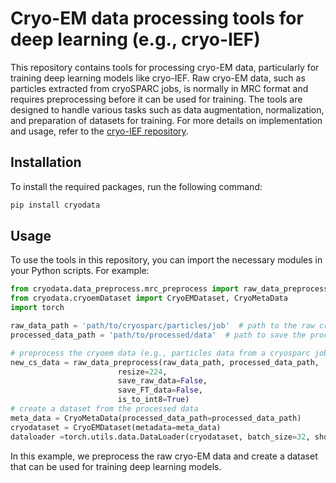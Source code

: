 # Cryo-EM data processing tools for deep learning (e.g., cryo-IEF)

This repository contains tools for processing cryo-EM data, particularly for training deep learning models like
cryo-IEF. Raw cryo-EM data, such as particles extracted from cryoSPARC jobs, 
is normally in MRC format and requires preprocessing before it can be used for training. 
The tools are designed to handle various tasks such as data augmentation, normalization, and preparation of
datasets for training. For more details on implementation and usage, refer to
the [cryo-IEF repository](https://github.com/westlake-repl/Cryo-IEF).

## Installation
To install the required packages, run the following command:

```bash 
pip install cryodata
```

## Usage

To use the tools in this repository, you can import the necessary modules in your Python scripts. For example:

```python
from cryodata.data_preprocess.mrc_preprocess import raw_data_preprocess
from cryodata.cryoemDataset import CryoEMDataset, CryoMetaData
import torch

raw_data_path = 'path/to/cryosparc/particles/job'  # path to the raw cryo-EM data from a cryosparc job (e.g., particles extraction)
processed_data_path = 'path/to/processed/data'  # path to save the processed cryoem data

# preprocess the cryoem data (e.g., particles data from a cryosparc job)
new_cs_data = raw_data_preprocess(raw_data_path, processed_data_path,
                        resize=224,
                        save_raw_data=False,
                        save_FT_data=False,
                        is_to_int8=True)
# create a dataset from the processed data
meta_data = CryoMetaData(processed_data_path=processed_data_path)
cryodataset = CryoEMDataset(metadata=meta_data)
dataloader =torch.utils.data.DataLoader(cryodataset, batch_size=32, shuffle=True)

```
In this example, we preprocess the raw cryo-EM data and create a dataset that can be used for training deep learning models.